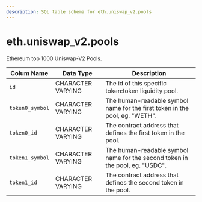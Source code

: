 ```yaml
---
description: SQL table schema for eth.uniswap_v2.pools
---
```


# eth.uniswap\_v2.pools

Ethereum top 1000 Uniswap-V2 Pools.

| Colum Name      | Data Type         | Description                                                                  |
| --------------- | ----------------- | ---------------------------------------------------------------------------- |
| `id`            | CHARACTER VARYING | The id of this specific token:token liquidity pool.                          |
| `token0_symbol` | CHARACTER VARYING | The human-readable symbol name for the first token in the pool, eg. "WETH".  |
| `token0_id`     | CHARACTER VARYING | The contract address that defines the first token in the pool.               |
| `token1_symbol` | CHARACTER VARYING | The human-readable symbol name for the second token in the pool, eg. "USDC". |
| `token1_id`     | CHARACTER VARYING | The contract address that defines the second token in the pool.              |
